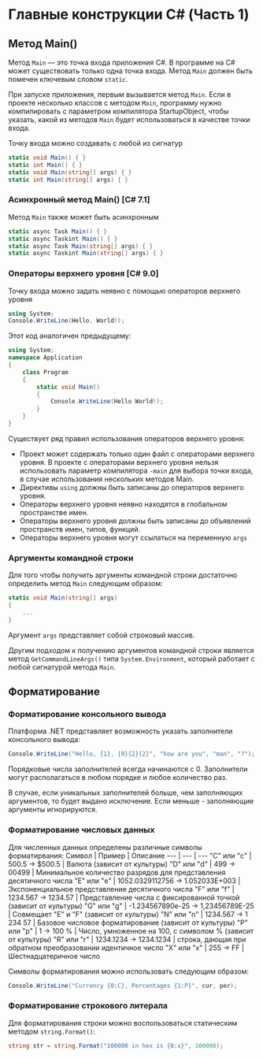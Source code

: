 # Главные конструкции C# (Часть 1)

## Метод Main()

Метод ``Main`` — это точка входа приложения C#. В программе на C# может существовать только одна точка входа. Метод ``Main`` должен быть помечен ключевым словом ``static``.

При запуске приложения, первым вызывается метод ``Main``. Если в проекте несколько классов с методом ``Main``, программу нужно компилировать с параметром компилятора StartupObject, чтобы указать, какой из методов ``Main`` будет использоваться в качестве точки входа. 

Точку входа можно создавать с любой из сигнатур
```csharp
static void Main() { }
static int Main() { }
static void Main(string[] args) { }
static int Main(string[] args) { }
```

### Асинхронный метод Main() [C# 7.1]

Метод ``Main`` также может быть асинхронным 
```csharp
static async Task Main() { }
static async Taskint Main() { }
static async Task Main(string[] args) { }
static async Taskint Main(string[] args) { }
```

### Операторы верхнего уровня [C# 9.0]

Точку входа можно задать неявно с помощью операторов верхнего уровня
```csharp
using System;
Console.WriteLine(Hello, World!);
```
Этот код аналогичен предыдущему:
```csharp
using System;
namespace Application
{
    class Program
    {
        static void Main()
        {
            Console.WriteLine(Hello World!);
        }
    }
}
```
Существует ряд правил использования операторов верхнего уровня:
* Проект может содержать только один файл с операторами верхнего уровня. В проекте с операторами верхнего уровня нельзя использовать параметр компилятора ``-main`` для выбора точки входа, в случае использования нескольких методов Main.
* Директивы ``using`` должны быть записаны до операторов верхнего уровня.
* Операторы верхнего уровня неявно находятся в глобальном пространстве имен.
* Операторы верхнего уровня должны быть записаны до объявлений пространств имен, типов, функций.
* Операторы верхнего уровня могут ссылаться на переменную ``args``

### Аргументы командной строки
Для того чтобы получить аргументы командной строки достаточно определить метод ``Main`` следующим образом:
```csharp
static void Main(string[] args)
{
    ...
}
```
Аргумент ``args`` представляет собой строковый массив.

Другим подходом к получению аргументов командной строки является метод ``GetCommandLineArgs()`` типа ``System.Environment``, который работает с любой сигнатурой метода ``Main``.

## Форматирование

### Форматирование консольного вывода

Платформа .NET представляет возможность указать заполнители консольного вывода:
```csharp
Console.WriteLine("Hello, {1}, {0}{2}{2}", "how are you", "man", "?");
```
Порядковые числа заполнителей всегда начинаются с 0. Заполнители могут располагаться в любом порядке и любое количество раз.

В случае, если уникальных заполнителей больше, чем заполняющих аргументов, то будет выдано исключение. Если меньше - заполняющие аргументы игнорируются.

### Форматирование числовых данных

Для численных данных определены различные символы форматирвания:
Символ | Пример | Описание
--- | --- | ---
"C" или "c" | 500.5 -> $500.5 | Валюта (зависит от культуры)
"D" или "d" | 499 -> 00499 | Минимальное количество разрядов для представления десятичного числа
"E" или "e" | 1052.0329112756 -> 1.052033E+003 | Экспоненциальное представление десятичного числа
"F" или "f" | 1234.567 -> 1234.57 | Представление числа с фиксированной точкой (зависит от культуры)
"G" или "g" | -1.234567890e-25 -> 1,23456789E-25 | Совмещает "E" и "F" (зависит от культуры)
"N" или "n" | 1234.567 -> 1 234 57 | Базовое числовое форматирование (зависит от культуры)
"P" или "p" | 1 -> 100 % | Число, умноженное на 100, с символом % (зависит от культуры)
"R" или "r" | 1234.1234 -> 1234.1234 | строка, дающая при обратном преобразовании идентичное число
"X" или "x" | 255 -> FF | Шестнадцатеричное число

Символы форматирования можно использовать следующим образом:
```csharp
Console.WriteLine("Сurrency {0:C}, Percentages {1:P}", cur, per);
```

### Форматирование строкового литерала

Для форматирования строки можно воспользоваться статическим методом ``string.Format()``:
```csharp
string str = string.Format("100000 in hex is {0:x}", 100000);
```

